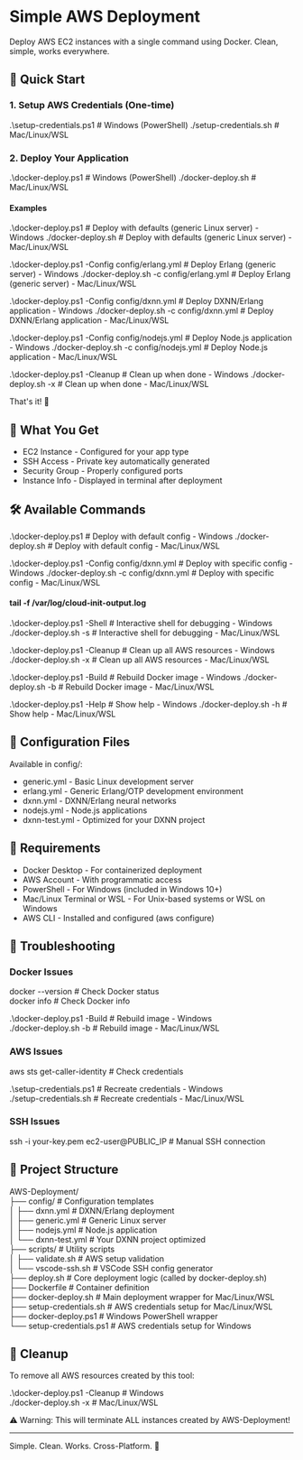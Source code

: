 # Simple AWS Deployment

Deploy AWS EC2 instances with a single command using Docker. Clean, simple, works everywhere.

## 🚀 Quick Start

### 1. Setup AWS Credentials (One-time)

.\setup-credentials.ps1   # Windows (PowerShell)
./setup-credentials.sh    # Mac/Linux/WSL

### 2. Deploy Your Application

.\docker-deploy.ps1       # Windows (PowerShell)
./docker-deploy.sh        # Mac/Linux/WSL

#### Examples

.\docker-deploy.ps1                                 # Deploy with defaults (generic Linux server) - Windows
./docker-deploy.sh                                  # Deploy with defaults (generic Linux server) - Mac/Linux/WSL

.\docker-deploy.ps1 -Config config/erlang.yml       # Deploy Erlang (generic server) - Windows
./docker-deploy.sh -c config/erlang.yml             # Deploy Erlang (generic server) - Mac/Linux/WSL

.\docker-deploy.ps1 -Config config/dxnn.yml         # Deploy DXNN/Erlang application - Windows
./docker-deploy.sh -c config/dxnn.yml               # Deploy DXNN/Erlang application - Mac/Linux/WSL

.\docker-deploy.ps1 -Config config/nodejs.yml       # Deploy Node.js application - Windows
./docker-deploy.sh -c config/nodejs.yml             # Deploy Node.js application - Mac/Linux/WSL

.\docker-deploy.ps1 -Cleanup                        # Clean up when done - Windows
./docker-deploy.sh -x                               # Clean up when done - Mac/Linux/WSL

That's it! 🎉

## 📜 What You Get

- EC2 Instance - Configured for your app type
- SSH Access - Private key automatically generated
- Security Group - Properly configured ports
- Instance Info - Displayed in terminal after deployment

## 🛠️ Available Commands

.\docker-deploy.ps1                                 # Deploy with default config - Windows
./docker-deploy.sh                                  # Deploy with default config - Mac/Linux/WSL

.\docker-deploy.ps1 -Config config/dxnn.yml         # Deploy with specific config - Windows
./docker-deploy.sh -c config/dxnn.yml               # Deploy with specific config - Mac/Linux/WSL
#### tail -f /var/log/cloud-init-output.log


.\docker-deploy.ps1 -Shell                          # Interactive shell for debugging - Windows
./docker-deploy.sh -s                               # Interactive shell for debugging - Mac/Linux/WSL

.\docker-deploy.ps1 -Cleanup                        # Clean up all AWS resources - Windows
./docker-deploy.sh -x                               # Clean up all AWS resources - Mac/Linux/WSL

.\docker-deploy.ps1 -Build                          # Rebuild Docker image - Windows
./docker-deploy.sh -b                               # Rebuild Docker image - Mac/Linux/WSL

.\docker-deploy.ps1 -Help                           # Show help - Windows
./docker-deploy.sh -h                               # Show help - Mac/Linux/WSL

## 📁 Configuration Files

Available in config/:

- generic.yml - Basic Linux development server
- erlang.yml - Generic Erlang/OTP development environment
- dxnn.yml - DXNN/Erlang neural networks
- nodejs.yml - Node.js applications
- dxnn-test.yml - Optimized for your DXNN project

## 🔧 Requirements

- Docker Desktop - For containerized deployment
- AWS Account - With programmatic access
- PowerShell - For Windows (included in Windows 10+)
- Mac/Linux Terminal or WSL - For Unix-based systems or WSL on Windows
- AWS CLI - Installed and configured (aws configure)

## 🐛 Troubleshooting

### Docker Issues

docker --version                      # Check Docker status  
docker info                           # Check Docker info  

.\docker-deploy.ps1 -Build            # Rebuild image - Windows  
./docker-deploy.sh -b                 # Rebuild image - Mac/Linux/WSL  

### AWS Issues

aws sts get-caller-identity           # Check credentials  

.\setup-credentials.ps1               # Recreate credentials - Windows  
./setup-credentials.sh                # Recreate credentials - Mac/Linux/WSL  

### SSH Issues

ssh -i your-key.pem ec2-user@PUBLIC_IP   # Manual SSH connection  


## 📁 Project Structure

AWS-Deployment/  
├── config/                 # Configuration templates  
│   ├── dxnn.yml           # DXNN/Erlang deployment  
│   ├── generic.yml        # Generic Linux server  
│   ├── nodejs.yml         # Node.js application  
│   └── dxnn-test.yml      # Your DXNN project optimized  
├── scripts/               # Utility scripts  
│   ├── validate.sh        # AWS setup validation  
│   └── vscode-ssh.sh      # VSCode SSH config generator  
├── deploy.sh              # Core deployment logic (called by docker-deploy.sh)  
├── Dockerfile             # Container definition  
├── docker-deploy.sh       # Main deployment wrapper for Mac/Linux/WSL  
├── setup-credentials.sh   # AWS credentials setup for Mac/Linux/WSL  
├── docker-deploy.ps1      # Windows PowerShell wrapper  
└── setup-credentials.ps1  # AWS credentials setup for Windows  

## 🧹 Cleanup

To remove all AWS resources created by this tool:

.\docker-deploy.ps1 -Cleanup   # Windows  
./docker-deploy.sh -x          # Mac/Linux/WSL  

⚠️ Warning: This will terminate ALL instances created by AWS-Deployment!

---

Simple. Clean. Works. Cross-Platform. 🌟
